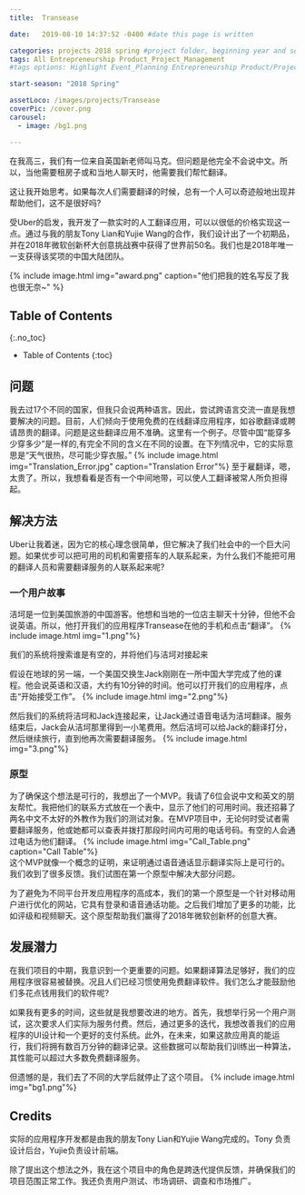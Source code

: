 ```yaml
---
title:  Transease

date:   2019-08-10 14:37:52 -0400 #date this page is written

categories: projects 2018 spring #project folder, beginning year and season
tags: All Entrepreneurship Product_Project_Management
#tags options: Highlight Event_Planning Entrepreneurship Product/Project_Management Game_Design Marketing Negotiation Video_Editing Web_Design

start-season: "2018 Spring"

assetLoco: /images/projects/Transease
coverPic: /cover.png
carousel:
  - image: /bg1.png

---
```

在我高三，我们有一位来自英国新老师叫马克。但问题是他完全不会说中文。所以，当他需要租房子或和当地人聊天时，他需要我们帮忙翻译。

这让我开始思考。如果每次人们需要翻译的时候，总有一个人可以奇迹般地出现并帮助他们，这不是很好吗?

受Uber的启发，我开发了一款实时的人工翻译应用，可以以很低的价格实现这一点。通过与我的朋友Tony Lian和Yujie Wang的合作，我们设计出了一个初期品，并在2018年微软创新杯大创意挑战赛中获得了世界前50名。我们也是2018年唯一一支获得该奖项的中国大陆团队。

{% include image.html img="award.png" caption="他们把我的姓名写反了我也很无奈~" %}

## Table of Contents
{:.no_toc}

* Table of Contents
{:toc}

## 问题

我去过17个不同的国家，但我只会说两种语言。因此，尝试跨语言交流一直是我想要解决的问题。目前，人们倾向于使用免费的在线翻译应用程序，如谷歌翻译或聘请昂贵的翻译。问题是这些翻译应用不准确。这里有一个例子。尽管中国“能穿多少穿多少”是一样的,有完全不同的含义在不同的设置。在下列情况中，它的实际意思是“天气很热，尽可能少穿衣服。”
{% include image.html img="Translation_Error.jpg" caption="Translation Error"%}
至于雇翻译，嗯，太贵了。所以，我想看看是否有一个中间地带，可以使人工翻译被常人所负担得起。

## 解决方法

Uber让我着迷，因为它的核心理念很简单，但它解决了我们社会中的一个巨大问题。如果优步可以把可用的司机和需要搭车的人联系起来，为什么我们不能把可用的翻译人员和需要翻译服务的人联系起来呢?

### 一个用户故事
洁坷是一位到美国旅游的中国游客。他想和当地的一位店主聊天十分钟，但他不会说英语。所以，他打开我们的应用程序Transease在他的手机和点击“翻译”。
{% include image.html img="1.png"%}<br>

我们的系统将搜索谁是有空的，并将他们与洁坷对接起来

假设在地球的另一端，一个美国交换生Jack刚刚在一所中国大学完成了他的课程。他会说英语和汉语，大约有10分钟的时间。他可以打开我们的应用程序，点击“开始接受工作”。
{% include image.html img="2.png"%}<br>

然后我们的系统将洁坷和Jack连接起来，让Jack通过语音电话为洁坷翻译。服务结束后，Jack会从洁坷那里得到一小笔费用。然后洁坷可以给Jack的翻译打分，然后继续旅行，直到他再次需要翻译服务。
{% include image.html img="3.png"%}<br>

### 原型

为了确保这个想法是可行的，我想出了一个MVP。我请了6位会说中文和英文的朋友帮忙。我把他们的联系方式放在一个表中，显示了他们的可用时间。我还招募了两名中文不太好的外教作为我们的测试对象。在MVP项目中，无论何时受试者需要翻译服务，他或她都可以查表并拨打那段时间内可用的电话号码。有空的人会通过电话为他们翻译。
{% include image.html img="Call_Table.png" caption="Call Table"%}<br>
这个MVP就像一个概念的证明，来证明通过语音通话显示翻译实际上是可行的。我们收到了很多反馈。我们试图在第一个原型中解决大部分问题。

为了避免为不同平台开发应用程序的高成本，我们的第一个原型是一个针对移动用户进行优化的网站，它具有登录和语音通话功能。之后我们增加了更多的功能，比如评级和视频聊天。这个原型帮助我们赢得了2018年微软创新杯的创意大赛。

## 发展潜力

在我们项目的中期，我意识到一个更重要的问题。如果翻译算法足够好，我们的应用程序很容易被替换。况且人们已经习惯使用免费翻译软件。我们怎么才能鼓励他们多花点钱用我们的软件呢?

如果我有更多的时间，这些就是我想要改进的地方。首先，我想举行另一个用户测试，这次要求人们实际为服务付费。然后，通过更多的迭代，我想改善我们的应用程序的UI设计和一个更好的支付系统。此外，在未来，如果这款应用真的能运行，我们将拥有数百万分钟的翻译记录。这些数据可以帮助我们训练出一种算法，其性能可以超过大多数免费翻译服务。

但遗憾的是，我们去了不同的大学后就停止了这个项目。
{% include image.html img="bg1.png"%}<br>

## Credits

实际的应用程序开发都是由我的朋友Tony Lian和Yujie Wang完成的。Tony 负责设计后台，Yujie负责设计前端。

除了提出这个想法之外，我在这个项目中的角色是跨迭代提供反馈，并确保我们的项目范围正常工作。我还负责用户测试、市场调研、调查和市场推广。
